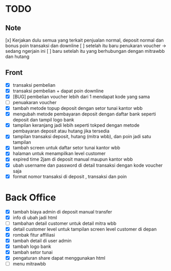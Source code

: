 # TODO

## Note

[x] Kerjakan dulu semua yang terkait penjualan normal, deposit normal dan bonus poin transaksi dan downline
[ ] setelah itu baru penukaran voucher -> sedang ngerjain ini
[ ] baru setelah itu yang berhubungan dengan mitrawbb dan hutang

## Front

-   [x] transaksi pembelian
-   [x] transaksi pembelian + dapat poin downline
-   [x] [BUG] pembelian voucher lebih dari 1 mendapat kode yang sama
-   [ ] penuakaran voucher
-   [x] tambah metode topup deposit dengan setor tunai kantor wbb
-   [x] mengubah metode pembayaran deposit dengan daftar bank seperti deposit dan tampil logo bank
-   [x] tampilan keranjang jadi lebih seperti tokped dengan metode pembayaran deposit atau hutang jika tersedia
-   [x] tampilan transaksi deposit, hutang (mitra wbb), dan poin jadi satu tampilan
-   [x] tambah screen untuk daftar setor tunai kantor wbb
-   [x] halaman untuk menampilkan level customer
-   [x] expired time 2jam di deposit manual maupun kantor wbb
-   [x] ubah username dan password di detail transaksi dengan kode voucher saja
-   [x] format nomor transaksi di deposit , transaksi dan poin

# Back Office

-   [x] tambah biaya admin di deposit manual transfer
-   [x] info di ubah jadi html
-   [ ] tambahan detail customer untuk detail mitra wbb
-   [x] detail customer level untuk tampilan screen level customer di depan
-   [x] rombak fitur affiliasi
-   [x] tambah detail di user admin
-   [x] tambah logo bank
-   [x] tambah setor tunai
-   [x] pengaturan share dapat menggunakan html
-   [ ] menu mitrawbb

